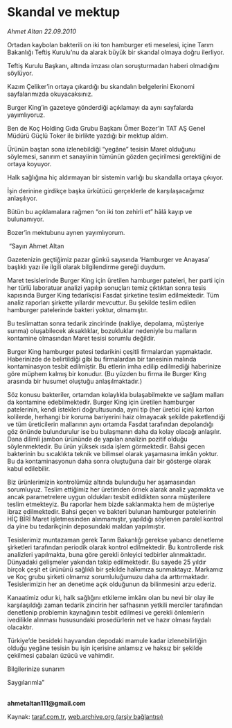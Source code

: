 # Skandal ve mektup

*Ahmet Altan 22.09.2010*

<div class="yazi"><p>Ortadan kaybolan bakterili on iki ton hamburger eti meselesi, içine Tarım Bakanlığı Teftiş Kurulu’nu da alarak büyük bir skandal olmaya doğru ilerliyor.</p>
<p>Teftiş Kurulu Başkanı, altında imzası olan soruşturmadan haberi olmadığını söylüyor.</p>
<p>Kazım Çeliker’in ortaya çıkardığı bu skandalın belgelerini Ekonomi sayfalarımızda okuyacaksınız.</p>
<p>Burger King’in gazeteye gönderdiği açıklamayı da aynı sayfalarda yayımlıyoruz.</p>
<p>Ben de Koç Holding Gıda Grubu Başkanı Ömer Bozer’in TAT AŞ Genel Müdürü Güçlü Toker ile birlikte yazdığı bir mektup aldım.</p>
<p>Ürünün baştan sona izlenebildiği “yegâne” tesisin Maret olduğunu söylemesi, sanırım et sanayiinin tümünün gözden geçirilmesi gerektiğini de ortaya koyuyor.</p>
<p>Halk sağlığına hiç aldırmayan bir sistemin varlığı bu skandalla ortaya çıkıyor.</p>
<p>İşin derinine girdikçe başka ürkütücü gerçeklerle de karşılaşacağımız anlaşılıyor.</p>
<p>Bütün bu açıklamalara rağmen “on iki ton zehirli et” hâlâ kayıp ve bulunamıyor.</p>
<p>Bozer’in mektubunu aynen yayımlıyorum.</p>
<p> “Sayın Ahmet Altan</p>
<p>Gazetenizin geçtiğimiz pazar günkü sayısında ‘Hamburger ve Anayasa’ başlıklı yazı ile ilgili olarak bilgilendirme gereği duydum.</p>
<p>Maret tesislerinde Burger King için üretilen hamburger pateleri, her parti için her türlü laboratuar analizi yapılıp sonuçları temiz çıktıktan sonra tesis kapısında Burger King tedarikçisi Fasdat şirketine teslim edilmektedir. Tüm analiz raporları şirkette yıllardır mevcuttur. Bu şekilde teslim edilen hamburger patelerinde bakteri yoktur, olmamıştır.</p>
<p>Bu teslimattan sonra tedarik zincirinde (nakliye, depolama, müşteriye sunma) oluşabilecek aksaklıklar, bozukluklar nedeniyle bu malların kontamine olmasından Maret tesisi sorumlu değildir.</p>
<p>Burger King hamburger patesi tedarikini çeşitli firmalardan yapmaktadır. Haberinizde de belirtildiği gibi bu firmalardan bir tanesinin malında kontaminasyon tesbit edilmiştir. Bu etlerin imha edilip edilmediği haberinize göre müphem kalmış bir konudur. (Bu yüzden bu firma ile Burger King arasında bir husumet oluştuğu anlaşılmaktadır.)</p>
<p>Söz konusu bakteriler, ortamdan kolaylıkla bulaşabilmekte ve sağlam malları da kontamine edebilmektedir. Burger King için üretilen hamburger patelerinin, kendi istekleri doğrultusunda, ayni tip (her üretici için) karton kolilerde, herhangi bir koruma bariyerini haiz olmayacak şekilde paketlendiği ve tüm üreticilerin mallarının aynı ortamda Fasdat tarafından depolandığı göz önünde bulundurulur ise bu bulaşmanın daha da kolay olacağı anlaşılır. Dana dilimli jambon ürününde de yapılan analizin pozitif olduğu söylenmektedir. Bu ürün yüksek ısıda işlem görmektedir. Bahsi gecen bakterinin bu sıcaklıkta teknik ve bilimsel olarak yaşamasına imkân yoktur. Bu da kontaminasyonun daha sonra oluştuğuna dair bir gösterge olarak kabul edilebilir.</p>
<p>Biz ürünlerimizin kontrolümüz altında bulunduğu her aşamasından sorumluyuz. Teslim ettiğimiz her üretimden örnek alarak analiz yapmakta ve ancak parametrelere uygun oldukları tesbit edildikten sonra müşterilere teslim etmekteyiz. Bu raporlar hem bizde saklanmakta hem de müşteriye ibraz edilmektedir. Bahsi geçen ve bakteri bulunan hamburger patelerinin HİÇ BİRİ Maret işletmesinden alınmamıştır, yapıldığı söylenen paralel kontrol da yine bu tedarikçinin deposundaki maldan yapılmıştır.</p>
<p>Tesislerimiz muntazaman gerek Tarım Bakanlığı gerekse yabancı denetleme şirketleri tarafından periodik olarak kontrol edilmektedir. Bu kontrollerde risk analizleri yapılmakta, buna göre gerekli önleyici tedbirler alınmaktadır. Dünyadaki gelişmeler yakından takip edilmektedir. Bu sayede 25 yıldır birçok çeşit et ürününü sağlıklı bir şekilde halkımıza sunmaktayız. Markamız ve Koç grubu şirketi olmamız sorumluluğumuzu daha da arttırmaktadır. Tesislerimizin her an denetime açık olduğunun da bilinmesini arzu ederiz.</p>
<p>Kanaatimiz odur ki, halk sağlığını etkileme imkânı olan bu nevi bir olay ile karşılaşıldığı zaman tedarik zincirin her safhasının yetkili merciler tarafından denetlenip problemin kaynağının tesbit edilmesi ve gerekli önlemlerin ivedilikle alınması hususundaki prosedürlerin net ve hazır olması faydalı olacaktır.</p>
<p>Türkiye’de besideki hayvandan depodaki mamule kadar izlenebilirliğin olduğu yegâne tesisin bu işin içerisine anlamsız ve haksız bir şekilde çekilmesi çabaları üzücü ve vahimdir.</p>
<p>Bilgilerinize sunarım</p>
<p>Saygılarımla”</p>
<p><b><br/>ahmetaltan111@gmail.com </b></p></div>

Kaynak: [taraf.com.tr](http://www.taraf.com.tr:80/ahmet-altan/makale-skandal-ve-mektup.htm), [web.archive.org (arşiv bağlantısı)](http://web.archive.org/web/20100924143252/http://www.taraf.com.tr:80/ahmet-altan/makale-skandal-ve-mektup.htm)
